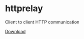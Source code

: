 # httprelay

Client to client HTTP communication

[Download](https://gitlab.com/jonas.jasas/httprelay/-/jobs/artifacts/master/browse/download?job=build)